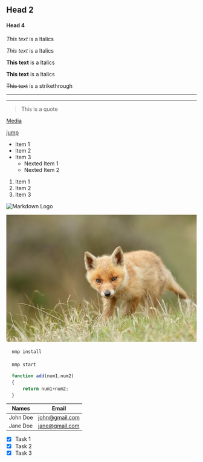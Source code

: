 <!-- head -->
## Head 2
#### Head 4

<!--ltalics-->
*This text* is a ltalics

_This text_ is a ltalics

<!--strong-->

**This text** is a ltalics

__This text__ is a ltalics

<!--strikethrough-->
~~This text~~ is a strikethrough

<!--Horizontal Rule-->
_ _ _

___

<!--Block quote-->
>This is a quote

<!--links-->
[Media](http://www.baidu.com)

[jump](test.md)

<!--UL-->
* Item 1
* Item 2
* Item 3
    * Nexted Item 1
    * Nexted Item 2
    
    
<!--OL-->
1. Item 1
1. Item 2
1. Item 3


<!-- images -->
![Markdown Logo](https://markdown-here.com/img/icon256.png)

![img](1.jpeg)


<!-- code-->
```bash
  nmp install
  
  nmp start
```

```javascript   
  function add(num1,num2)
  {
      return num1+num2;
  }
```

<!-- tables -->
|Names      |Email         |
|---------- |-----------   |
|John Doe   |john@gmail.com|
|Jane Doe   |jane@gmail.com|


<!--task list-->
* [X] Task 1
* [X] Task 2
* [X] Task 3